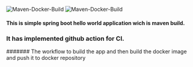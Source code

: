 ![ Maven-Docker-Build](https://github.com/AmeenKibria/ghahello/actions/workflows/maven.yml/badge.svg)
![ Maven-Docker-Build](https://github.com/AmeenKibria/ghahello/actions/workflows/pr.yml/badge.svg)




#### This is simple spring boot hello world application wich is maven build.


### It has implemented github action for CI.

####### The workflow to build the app and then build the docker image and push it to docker repository

